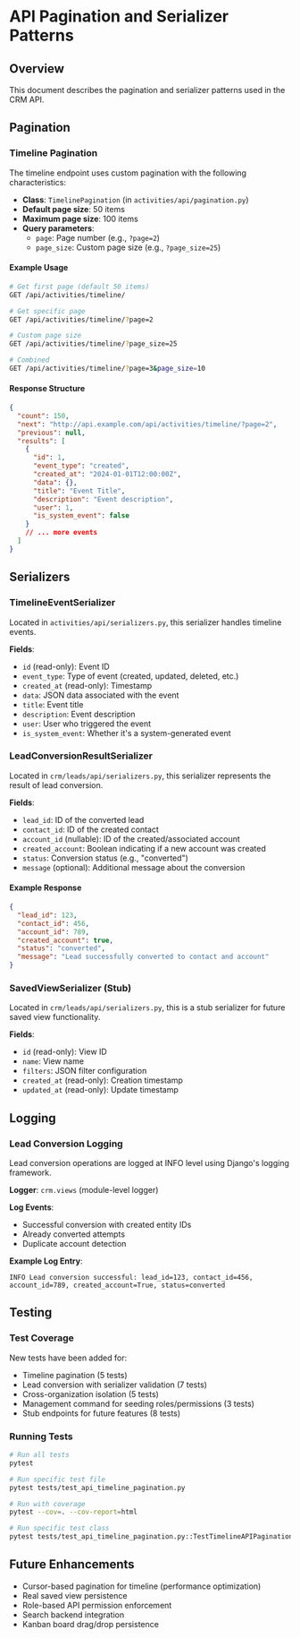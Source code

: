 # API Pagination and Serializer Patterns

## Overview

This document describes the pagination and serializer patterns used in the CRM API.

## Pagination

### Timeline Pagination

The timeline endpoint uses custom pagination with the following characteristics:

- **Class**: `TimelinePagination` (in `activities/api/pagination.py`)
- **Default page size**: 50 items
- **Maximum page size**: 100 items
- **Query parameters**:
  - `page`: Page number (e.g., `?page=2`)
  - `page_size`: Custom page size (e.g., `?page_size=25`)

#### Example Usage

```bash
# Get first page (default 50 items)
GET /api/activities/timeline/

# Get specific page
GET /api/activities/timeline/?page=2

# Custom page size
GET /api/activities/timeline/?page_size=25

# Combined
GET /api/activities/timeline/?page=3&page_size=10
```

#### Response Structure

```json
{
  "count": 150,
  "next": "http://api.example.com/api/activities/timeline/?page=2",
  "previous": null,
  "results": [
    {
      "id": 1,
      "event_type": "created",
      "created_at": "2024-01-01T12:00:00Z",
      "data": {},
      "title": "Event Title",
      "description": "Event description",
      "user": 1,
      "is_system_event": false
    }
    // ... more events
  ]
}
```

## Serializers

### TimelineEventSerializer

Located in `activities/api/serializers.py`, this serializer handles timeline events.

**Fields**:
- `id` (read-only): Event ID
- `event_type`: Type of event (created, updated, deleted, etc.)
- `created_at` (read-only): Timestamp
- `data`: JSON data associated with the event
- `title`: Event title
- `description`: Event description
- `user`: User who triggered the event
- `is_system_event`: Whether it's a system-generated event

### LeadConversionResultSerializer

Located in `crm/leads/api/serializers.py`, this serializer represents the result of lead conversion.

**Fields**:
- `lead_id`: ID of the converted lead
- `contact_id`: ID of the created contact
- `account_id` (nullable): ID of the created/associated account
- `created_account`: Boolean indicating if a new account was created
- `status`: Conversion status (e.g., "converted")
- `message` (optional): Additional message about the conversion

#### Example Response

```json
{
  "lead_id": 123,
  "contact_id": 456,
  "account_id": 789,
  "created_account": true,
  "status": "converted",
  "message": "Lead successfully converted to contact and account"
}
```

### SavedViewSerializer (Stub)

Located in `crm/leads/api/serializers.py`, this is a stub serializer for future saved view functionality.

**Fields**:
- `id` (read-only): View ID
- `name`: View name
- `filters`: JSON filter configuration
- `created_at` (read-only): Creation timestamp
- `updated_at` (read-only): Update timestamp

## Logging

### Lead Conversion Logging

Lead conversion operations are logged at INFO level using Django's logging framework.

**Logger**: `crm.views` (module-level logger)

**Log Events**:
- Successful conversion with created entity IDs
- Already converted attempts
- Duplicate account detection

**Example Log Entry**:
```
INFO Lead conversion successful: lead_id=123, contact_id=456, account_id=789, created_account=True, status=converted
```

## Testing

### Test Coverage

New tests have been added for:
- Timeline pagination (5 tests)
- Lead conversion with serializer validation (7 tests)
- Cross-organization isolation (5 tests)
- Management command for seeding roles/permissions (3 tests)
- Stub endpoints for future features (8 tests)

### Running Tests

```bash
# Run all tests
pytest

# Run specific test file
pytest tests/test_api_timeline_pagination.py

# Run with coverage
pytest --cov=. --cov-report=html

# Run specific test class
pytest tests/test_api_timeline_pagination.py::TestTimelineAPIPagination
```

## Future Enhancements

- Cursor-based pagination for timeline (performance optimization)
- Real saved view persistence
- Role-based API permission enforcement
- Search backend integration
- Kanban board drag/drop persistence
